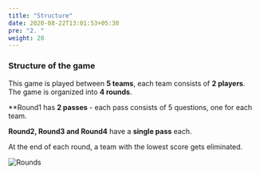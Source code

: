 ```yaml
---
title: "Structure"
date: 2020-08-22T13:01:53+05:30
pre: "2. "
weight: 20
---
```


### Structure of the game

This game is played between **5 teams**, each team consists of **2 players**. The game is organized into **4 rounds**.

**Round1 has **2 passes** - each pass consists of 5 questions, one for each team. 

**Round2, Round3 and Round4** have a **single pass** each. 

At the end of each round, a team with the lowest score gets eliminated.  

![Rounds](/images/rounds.png?width=700px)
